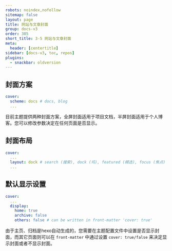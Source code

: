 ```yaml
---
robots: noindex,nofollow
sitemap: false
layout: page
title: 网站与文章封面
group: docs-v3
order: 305
short_title: 3-5 网站与文章封面
meta:
  header: [centertitle]
sidebar: [docs-v3, toc, repos]
plugins:
  - snackbar: oldversion
---
```



## 封面方案

```yaml blog/_config.volantis.yml
cover:
  scheme: docs # docs, blog
  ...
```

目前主题提供两种封面方案，全屏封面适用于项目文档，半屏封面适用于个人博客。您可以修改参数决定在任何页面是否显示。

## 封面布局

```yaml blog/_config.volantis.yml
cover:
  ...
  layout: dock # search (搜索), dock (坞), featured (精选), focus (焦点)
  ...
```


## 默认显示设置

```yaml blog/_config.volantis.yml
cover:
  ...
  display:
    home: true
    archive: false
    others: false # can be written in front-matter 'cover: true'
```

由于主页、归档是hexo自动生成的，您需要在主题配置文件中设置是否显示封面，而其它页面则可以在 `front-matter` 中通过设置 `cover: true/false` 来决定显示封面或者不显示封面。
